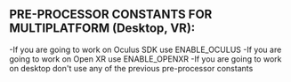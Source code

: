 PRE-PROCESSOR CONSTANTS FOR MULTIPLATFORM (Desktop, VR):
--------------------------------------------------------

-If you are going to work on Oculus SDK use ENABLE_OCULUS
-If you are going to work on Open XR use ENABLE_OPENXR
-If you are going to work on desktop don't use any of the previous pre-processor constants

